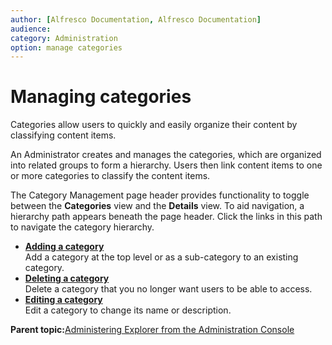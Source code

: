 ```yaml
---
author: [Alfresco Documentation, Alfresco Documentation]
audience: 
category: Administration
option: manage categories
---
```


# Managing categories

Categories allow users to quickly and easily organize their content by classifying content items.

An Administrator creates and manages the categories, which are organized into related groups to form a hierarchy. Users then link content items to one or more categories to classify the content items.

The Category Management page header provides functionality to toggle between the **Categories** view and the **Details** view. To aid navigation, a hierarchy path appears beneath the page header. Click the links in this path to navigate the category hierarchy.

-   **[Adding a category](../tasks/tuh-manage-category-add.md)**  
Add a category at the top level or as a sub-category to an existing category.
-   **[Deleting a category](../tasks/tuh-manage-category-delete.md)**  
Delete a category that you no longer want users to be able to access.
-   **[Editing a category](../tasks/tuh-manage-category-edit.md)**  
Edit a category to change its name or description.

**Parent topic:**[Administering Explorer from the Administration Console](../topics/guh-hdg-administration.md)

